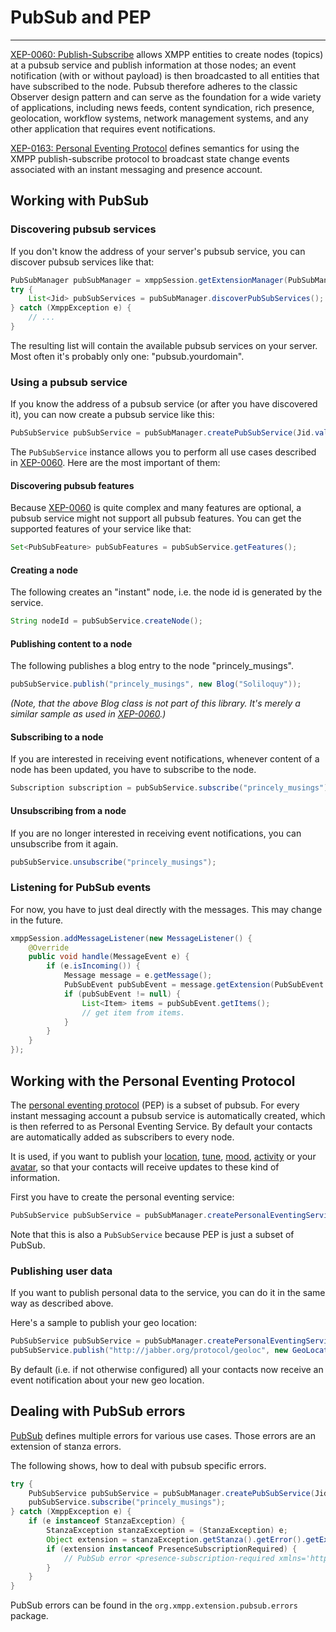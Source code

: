 # PubSub and PEP
---

[XEP-0060: Publish-Subscribe][PubSub] allows XMPP entities to create nodes (topics) at a pubsub service and publish information at those nodes; an event notification (with or without payload) is then broadcasted to all entities that have subscribed to the node. Pubsub therefore adheres to the classic Observer design pattern and can serve as the foundation for a wide variety of applications, including news feeds, content syndication, rich presence, geolocation, workflow systems, network management systems, and any other application that requires event notifications.

[XEP-0163: Personal Eventing Protocol][PEP] defines semantics for using the XMPP publish-subscribe protocol to broadcast state change events associated with an instant messaging and presence account.

## Working with PubSub

### Discovering pubsub services

If you don't know the address of your server\'s pubsub service, you can discover pubsub services like that:

```java
PubSubManager pubSubManager = xmppSession.getExtensionManager(PubSubManager.class);
try {
    List<Jid> pubSubServices = pubSubManager.discoverPubSubServices();
} catch (XmppException e) {
    // ...
}
```

The resulting list will contain the available pubsub services on your server. Most often it's probably only one: \"pubsub.yourdomain\".

### Using a pubsub service

If you know the address of a pubsub service (or after you have discovered it), you can now create a pubsub service like this:

```java
PubSubService pubSubService = pubSubManager.createPubSubService(Jid.valueOf("pubsub.yourdomain"));
```

The ```PubSubService``` instance allows you to perform all use cases described in [XEP-0060][PubSub]. Here are the most important of them:

#### Discovering pubsub features

Because [XEP-0060][PubSub] is quite complex and many features are optional, a pubsub service might not support all pubsub features. You can get the supported features of your service like that:

```java
Set<PubSubFeature> pubSubFeatures = pubSubService.getFeatures();
```

#### Creating a node

The following creates an \"instant\" node, i.e. the node id is generated by the service.

```java
String nodeId = pubSubService.createNode();
```


#### Publishing content to a node

The following publishes a blog entry to the node \"princely_musings\".

```java
pubSubService.publish("princely_musings", new Blog("Soliloquy"));
```

*(Note, that the above Blog class is not part of this library. It\'s merely a similar sample as used in [XEP-0060][PubSub].)*

#### Subscribing to a node

If you are interested in receiving event notifications, whenever content of a node has been updated, you have to subscribe to the node.

```java
Subscription subscription = pubSubService.subscribe("princely_musings");
```

#### Unsubscribing from a node

If you are no longer interested in receiving event notifications, you can unsubscribe from it again.

```java
pubSubService.unsubscribe("princely_musings");
```

### Listening for PubSub events

For now, you have to just deal directly with the messages. This may change in the future.

```java
xmppSession.addMessageListener(new MessageListener() {
    @Override
    public void handle(MessageEvent e) {
        if (e.isIncoming()) {
            Message message = e.getMessage();
            PubSubEvent pubSubEvent = message.getExtension(PubSubEvent.class);
            if (pubSubEvent != null) {
                List<Item> items = pubSubEvent.getItems();
                // get item from items.
            }
        }
    }
});
```

## Working with the Personal Eventing Protocol

The [personal eventing protocol][PEP] (PEP) is a subset of pubsub. For every instant messaging account a pubsub service is automatically created, which is then referred to as Personal Eventing Service. By default your contacts are automatically added as subscribers to every node.

It is used, if you want to publish your [location][GeoLocation], [tune][Tune], [mood][Mood], [activity][Activity] or your [avatar][Avatar], so that your contacts will receive updates to these kind of information.

First you have to create the personal eventing service:

```java
PubSubService pubSubService = pubSubManager.createPersonalEventingService();
```

Note that this is also a ```PubSubService``` because PEP is just a subset of PubSub.

### Publishing user data

If you want to publish personal data to the service, you can do it in the same way as described above.

Here's a sample to publish your geo location:

```java
PubSubService pubSubService = pubSubManager.createPersonalEventingService();
pubSubService.publish("http://jabber.org/protocol/geoloc", new GeoLocation(45.44, 12.33));
```

By default (i.e. if not otherwise configured) all your contacts now receive an event notification about your new geo location.


## Dealing with PubSub errors

[PubSub][PubSub] defines multiple errors for various use cases. Those errors are an extension of stanza errors.

The following shows, how to deal with pubsub specific errors.

```java
try {
    PubSubService pubSubService = pubSubManager.createPubSubService(Jid.valueOf("pubsub.yourdomain"));
    pubSubService.subscribe("princely_musings");
} catch (XmppException e) {
    if (e instanceof StanzaException) {
        StanzaException stanzaException = (StanzaException) e;
        Object extension = stanzaException.getStanza().getError().getExtension();
        if (extension instanceof PresenceSubscriptionRequired) {
            // PubSub error <presence-subscription-required xmlns='http://jabber.org/protocol/pubsub#errors'/> occurred.
        }
    }
}
```

PubSub errors can be found in the ```org.xmpp.extension.pubsub.errors``` package.

[GeoLocation]: http://xmpp.org/extensions/xep-0080.html "XEP-0080: User Location"
[Mood]: http://xmpp.org/extensions/xep-0107.html "XEP-0107: User Mood"
[Activity]: http://xmpp.org/extensions/xep-0108.html "XEP-0108: User Activity"
[Avatar]: http://xmpp.org/extensions/xep-0084.html "XEP-0084: User Avatar"
[Tune]: http://xmpp.org/extensions/xep-0118.html "XEP-0118: User Tune"
[PubSub]: http://xmpp.org/extensions/xep-0060.html "XEP-0060: Publish-Subscribe"
[PEP]: http://xmpp.org/extensions/xep-0163.html "XEP-0163: Personal Eventing Protocol"